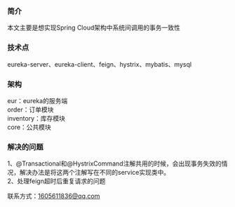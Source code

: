 ### 简介
本文主要是想实现Spring Cloud架构中系统间调用的事务一致性
### 技术点
eureka-server、eureka-client、feign、hystrix、mybatis、mysql
### 架构
eur：eureka的服务端  
order：订单模块  
inventory：库存模块  
core：公共模块
### 解决的问题
1、@Transactional和@HystrixCommand注解共用的时候，会出现事务失效的情况，解决办法是将这两个注解写在不同的service实现类中。  
2、处理feign超时后重复请求的问题

联系方式：1605611836@qq.com